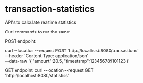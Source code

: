# transaction-statistics
API's to calculate realtime statistics

Curl commands to run the same:

POST endpoint:

curl --location --request POST 'http://localhost:8080/transactions' \
--header 'Content-Type: application/json' \
--data-raw '{
    "amount":20.5,
    "timestamp":123456789101123
}'


GET endpoint:
curl --location --request GET 'http://localhost:8080/statistics'



